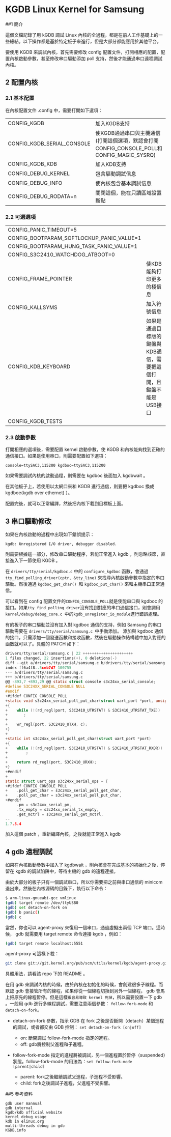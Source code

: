 # KGDB  Linux Kernel for Samsung

##1 簡介

這個文檔記錄了用 kGDB 調試 Linux 內核的全過程，都是在前人工作基礎上的一些總結。以下操作都是基於特定板子來進行，但是大部分都能應用於其他平台。

要使用 KGDB 來調試內核，首先需要修改 config 配置文件，打開相應的配置，配置內核啟動參數，甚至修改串口驅動添加 poll 支持，然後才能通過串口遠程調試內核。



## 2 配置內核

### 2.1 基本配置
在內核配置文件 .config 中，需要打開如下選項：

<table><tbody><tr><td>CONFIG_KGDB</td><td>加入KGDB支持</td></tr><tr><td>CONFIG_KGDB_SERIAL_CONSOLE</td><td>使KGDB通過串口與主機通信(打開這個選項，默認會打開CONFIG_CONSOLE_POLL和CONFIG_MAGIC_SYSRQ)</td></tr><tr><td>CONFIG_KGDB_KDB</td><td>加入KDB支持</td></tr><tr><td>CONFIG_DEBUG_KERNEL</td><td>包含驅動調試信息</td></tr><tr><td>CONFIG_DEBUG_INFO</td><td>使內核包含基本調試信息</td></tr><tr><td>CONFIG_DEBUG_RODATA=n</td><td>關閉這個，能在只讀區域設置斷點
</td></tr></tbody></table>

### 2.2 可選選項

<table><tbody><tr><td>CONFIG_PANIC_TIMEOUT=5</td><td>&nbsp;</td></tr><tr><td>CONFIG_BOOTPARAM_SOFTLOCKUP_PANIC_VALUE=1</td><td>&nbsp;</td></tr><tr><td>CONFIG_BOOTPARAM_HUNG_TASK_PANIC_VALUE=1</td><td>&nbsp;</td></tr><tr><td>CONFIG_S3C2410_WATCHDOG_ATBOOT=0</td><td>&nbsp;</td></tr><tr><td>CONFIG_FRAME_POINTER</td><td>使KDB能夠打印更多的棧信息</td></tr><tr><td>CONFIG_KALLSYMS</td><td>加入符號信息</td></tr><tr><td>CONFIG_KDB_KEYBOARD</td><td>如果是通過目標版的鍵盤與KDB通信，需要把這個打開，且鍵盤不能是USB接口</td></tr><tr><td>CONFIG_KGDB_TESTS</td><td>&nbsp;
</td></tr></tbody></table>


### 2.3 啟動參數

打開相應的選項後，需要配置 kernel 啟動參數，使 KGDB 和內核能夠找到正確的通信接口。如果是使用串口，則需要配置如下選項：

```
console=ttySAC3,115200 kgdboc=ttySAC3,115200
```
如果需要調試內核的啟動過程，則需要在 kgdboc 後面加入 kgdbwait 。

在其他板子上，若使用以太網口來和 KGDB 進行通信，則要把 kgdboc 換成 kgdboe(kgdb over ethernet) ）。

配置完後，就可以正常編譯，然後把內核下載到目標板上面。

## 3 串口驅動修改

如果在內核啟動的過程中出現如下錯誤提示：
```
kgdb: Unregistered I/O driver, debugger disabled.
```

則需要根據這一部分，修改串口驅動程序，若能正常進入 kgdb ，則忽略該節，直接進入下一節使用 KGDB 。

在 `drivers/tty/serial/kgdboc.c` 中的 `configure_kgdboc` 函數，會通過 `tty_find_polling_driver(cptr, &tty_line)` 來找尋內核啟動參數中指定的串口驅動。然後通過 `kgdboc_get_char() `和 `kgdboc_put_char()` 來和主機串口正常通信。

可以看到在 config 配置文件的` CONFIG_CONSOLE_POLL `就是使能串口與 kgdboc 的接口。如果` tty_find_polling_driver `沒有找到對應的串口通信接口，則會調用 `kernel/debug/debug_core.c `中的` kgdb_unregister_io_module `進行錯誤處理。

有的板子的串口驅動並沒有加入對 kgdboc 通信的支持，例如 Samsung 的串口驅動需要在 `drivers/tty/serial/samsung.c `中手動添加。 添加與 kgdboc 通信的接口，只需添加一個發送函數和接收函數，然後在驅動操作結構體中加入對應的函數就可以了。具體的 PATCH 如下：

```c
drivers/tty/serial/samsung.c | 22 ++++++++++++++++++++++
1 files changed, 22 insertions(+), 0 deletions(-)
diff --git a/drivers/tty/serial/samsung.c b/drivers/tty/serial/samsung.c
index ff6a4f8..5ceb7d7 100755
--- a/drivers/tty/serial/samsung.c
+++ b/drivers/tty/serial/samsung.c
@@ -893,7 +893,29 @@ static struct console s3c24xx_serial_console;
#define S3C24XX_SERIAL_CONSOLE NULL
#endif
+#ifdef CONFIG_CONSOLE_POLL
+static void s3c24xx_serial_poll_put_char(struct uart_port *port, unsigned char c)
+{
+    while (!(rd_regl(port, S3C2410_UTRSTAT) & S3C2410_UTRSTAT_TXE))
+       ;
+
+    wr_regl(port, S3C2410_UTXH, c);
+}
+
+static int s3c24xx_serial_poll_get_char(struct uart_port *port)
+{
+    while (!(rd_regl(port, S3C2410_UTRSTAT) & S3C2410_UTRSTAT_RXDR))
+        ;
+
+    return rd_regl(port, S3C2410_URXH);
+}
+#endif
+
static struct uart_ops s3c24xx_serial_ops = {
+#ifdef CONFIG_CONSOLE_POLL
+    .poll_get_char = s3c24xx_serial_poll_get_char,
+    .poll_put_char = s3c24xx_serial_poll_put_char,
+#endif
     .pm = s3c24xx_serial_pm,
     .tx_empty = s3c24xx_serial_tx_empty,
     .get_mctrl = s3c24xx_serial_get_mctrl,
--
1.7.5.4
```
加入這個 patch ，重新編譯內核，之後就能正常進入 kgdb

## 4 gdb 遠程調試
如果在內核啟動參數中加入了 kgdbwait ，則內核會在完成基本的初始化之後，停留在 kgdb 的調試陷阱中，等待主機的 gdb 的遠程連接。

由於大部分的板子只有一個調試串口，所以你需要把之前與串口通信的 minicom 退出來，然後在內核源碼的目錄下，執行以下命令：

```sh
$ arm-linux-gnueabi-gcc vmlinux
(gdb) target remote /dev/ttyUSB0
(gdb) set detach-on-fork on
(gdb) b panic()
(gdb) c
```

當然，你也可以 agent-proxy 來復用一個串口，通過虛擬出兩個 TCP 端口。這時候， gdb 就需要用 target remote 命令連接 kgdb ，例如：

```sh
(gdb) target remote localhost:5551
```
agent-proxy 可這樣下載：

```sh
git clone git://git.kernel.org/pub/scm/utils/kernel/kgdb/agent-proxy.git
```

具體用法，請看該 repo 下的 README 。

在用 gdb 來調試內核的時候，由於內核在初始化的時候，會創建很多子線程。而默認 gdb 會接管所有的線程，如果你從一個線程切換到另外一個線程， gdb 會馬上把原先的線程暫停。但是這樣`很容易導致 kernel 死掉`，所以需要設置一下 gdb 。一般用 gdb 進行多線程調試，需要注意兩個參數：
`follow-fork-mode` 和 `detach-on-fork`。


- detach-on-fork 參數，指示 GDB 在 fork 之後是否斷開（detach）某個進程的調試，或者都交由 GDB 控制： `set detach-on-fork [on|off]`
    - on: 斷開調試 follow-fork-mode 指定的進程。
    - off: gdb將控制父進程和子進程。

- follow-fork-mode 指定的進程將被調試，另一個進程置於暫停（suspended）狀態。follow-fork-mode 的用法為：`set follow-fork-mode [parent|child]`
    - parent: fork之後繼續調試父進程，子進程不受影響。
    - child: fork之後調試子進程，父進程不受影響。


##5 參考資料
```
gdb user mannual
gdb internal
kgdb/kdb official website
kernel debug usage
kdb in elinux.org
multi-threads debug in gdb
KGDB.info
```
